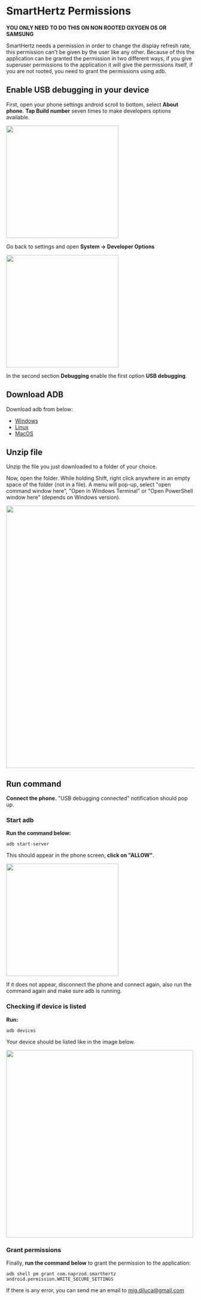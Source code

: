 # SmartHertz Permissions

**YOU ONLY NEED TO DO THIS ON NON ROOTED OXYGEN OS OR SAMSUNG**

SmartHertz needs a permission in order to change the display refresh rate, this permission can't be given by the user like any other. Because of this the application can be granted the permission in two different ways, if you give superuser permissions to the application it will give the permissions itself, if you are not rooted, you need to grant the permissions using adb.

## Enable USB debugging in your device
First, open your phone settings android scroll to bottom, select **About phone**.
**Tap Build number** seven times to make developers options available.

<img src="images/about.jpg" width="300">

Go back to settings and open **System -> Developer Options**

<img src="images/debugging.jpg" width="300">

In the second section **Debugging** enable the first option **USB debugging**.

## Download ADB
Download adb from below:

* [Windows](https://dl.google.com/android/repository/platform-tools-latest-windows.zip)
* [Linux](https://dl.google.com/android/repository/platform-tools-latest-linux.zip)
* [MacOS](https://dl.google.com/android/repository/platform-tools-latest-darwin.zip)

## Unzip file
Unzip the file you just downloaded to a folder of your choice.

Now, open the folder. While holding Shift, right click anywhere in an empty space of the folder (not in a file). A menu will pop-up, select "open command window here", "Open in Windows Terminal" or "Open PowerShell window here" (depends on Windows version).

<img src="images/open_terminal.png" width="700">

## Run command

**Connect the phone.** "USB debugging connected" notification should pop up.

### Start adb
**Run the command below:**
```
adb start-server
```

This should appear in the phone screen, **click on "ALLOW"**.

<img src="images/allow_debugging.jpg" width="300">

If it does not appear, disconnect the phone and connect again, also run the command again and make sure adb is running.

### Checking if device is listed

**Run:**
```
adb devices
```

Your device should be listed like in the image below.

<img src="images/adb_devices.png" width="500">

### Grant permissions

Finally, **run the command below** to grant the permission to the application:
```
adb shell pm grant com.naprzod.smarthertz android.permission.WRITE_SECURE_SETTINGS
```

If there is any error, you can send me an email to mig.diluca@gmail.com

